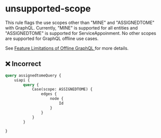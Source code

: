 # unsupported-scope

This rule flags the use scopes other than "MINE" and "ASSIGNEDTOME" with GraphQL. Currently, "MINE" is supported for all entities and "ASSIGNEDTOME" is supported for ServiceAppoinment. No other scopes are supported for GraphQL offline use cases.

See [Feature Limitations of Offline GraphQL
](https://developer.salesforce.com/docs/atlas.en-us.mobile_offline.meta/mobile_offline/use_graphql_limitations.htm) for more details.

## ❌ Incorrect

```GraphQL
query assignedtomeQuery {
    uiapi {
        query {
            Case(scope: ASSIGNEDTOME) {
                edges {
                    node {
                        Id
                    }
                }
            }
        }
    
}

```
